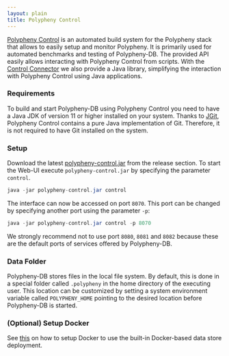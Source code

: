 ```yaml
---
layout: plain
title: Polypheny Control
---
```


[Polypheny Control](https://github.com/polypheny/Polypheny-Control) is an automated build system for the Polypheny stack that allows to easily setup and monitor Polypheny. It is primarily used for automated benchmarks and testing of Polypheny-DB. The provided API easily allows interacting with Polypheny Control from scripts. With the [Control Connector](https://github.com/polypheny/Polypheny-Control/tree/master/control-connector) we also provide a Java library, simplifying the interaction with Polypheny Control using Java applications.


### Requirements
To build and start Polypheny-DB using Polypheny Control you need to have a Java JDK of version 11 or higher installed on your system.
Thanks to [JGit](https://github.com/eclipse/jgit), Polypheny Control contains a pure Java implementation of Git. Therefore, it is not required to have Git installed on the system.


### Setup
Download the latest [polypheny-control.jar](https://github.com/polypheny/Polypheny-Control/releases/latest) from the release section. 
To start the Web-UI execute `polypheny-control.jar` by specifying the parameter `control`.

```java
java -jar polypheny-control.jar control
```

The interface can now be accessed on port `8070`. This port can be changed by specifying another port using the parameter `-p`:

```java
java -jar polypheny-control.jar control -p 8070
```

We strongly recommend not to use port `8080`, `8081` and `8082` because these are the default ports of services offered by Polypheny-DB.


### Data Folder
Polypheny-DB stores files in the local file system. By default, this is done in a special folder called `.polypheny` in the home directory of the executing user.
This location can be customized by setting a system environment variable called `POLYPHENY_HOME` pointing to the desired location before Polypheny-DB is started.


### (Optional) Setup Docker
See [this](Stores/Docker.md) on how to setup Docker to use the built-in Docker-based data store deployment.
